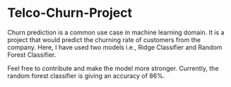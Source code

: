 # Telco-Churn-Project
Churn prediction is a common use case in machine learning domain. 
It is a project that would predict the churning rate of customers from the company.
Here, I have used two models i.e., Ridge Classifier and Random Forest Classifier.

Feel free to contribute and make the model more stronger.
Currently, the random forest classifier is giving an accuracy of 86%.
